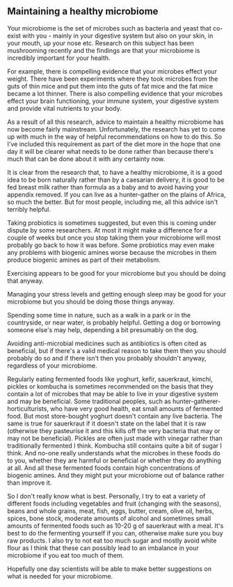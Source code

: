 <a name="microbiome"></a>
## Maintaining a healthy microbiome

Your microbiome is the set of microbes such as bacteria and yeast that co-exist with you - mainly in your digestive system but also on your skin, in your mouth, up your nose etc. Research on this subject has been mushrooming recently and the findings are that your microbiome is incredibly important for your health.

For example, there is compelling evidence that your microbes effect your weight. There have been experiments where they took microbes from the guts of thin mice and put them into the guts of fat mice and the fat mice became a lot thinner. There is also compelling evidence that your microbes effect your brain functioning, your immune system, your digestive system and provide vital nutrients to your body.

As a result of all this research, advice to maintain a healthy microbiome has now become fairly mainstream. Unfortunately, the research has yet to come up with much in the way of helpful recommendations on how to do this. So I've included this requirement as part of the diet more in the hope that one day it will be clearer what needs to be done rather than because there's much that can be done about it with any certainty now.

It is clear from the research that, to have a healthy microbiome, it is a good idea to be born naturally rather than by a caesarian delivery, it is good to be fed breast milk rather than formula as a baby and to avoid having your appendix removed. If you can live as a hunter-gather on the plains of Africa, so much the better. But for most people, including me, all this advice isn't terribly helpful. 

Taking probiotics is sometimes suggested, but even this is coming under dispute by some researchers. At most it might make a difference for a couple of weeks but once you stop taking them your microbiome will most probably go back to how it was before. Some probiotics may even make any problems with biogenic amines worse because the microbes in them produce biogenic amines as part of their metabolism.

Exercising appears to be good for your microbiome but you should be doing that anyway.

Managing your stress levels and getting enough sleep may be good for your microbiome but you should be doing those things anyway.

Spending some time in nature, such as a walk in a park or in the countryside, or near water, is probably helpful. Getting a dog or borrowing someone else's may help, depending a bit presumably on the dog.

Avoiding anti-microbial medicines such as antibiotics is often cited as beneficial, but if there's a valid medical reason to take them then you should probably do so and if there isn't then you probably shouldn't anyway, regardless of your microbiome.

Regularly eating fermented foods like yoghurt, kefir, sauerkraut, kimchi, pickles or kombucha is sometimes recommended on the basis that they contain a lot of microbes that may be able to live in your digestive system and may be beneficial. Some traditional peoples, such as hunter-gatherer-horticulturists, who have very good health, eat small amounts of fermented food. But most store-bought yoghurt doesn't contain any live bacteria. The same is true for sauerkraut if it doesn't state on the label that it is raw (otherwise they pasteurise it and this kills off the very bacteria that may or may not be beneficial). Pickles are often just made with vinegar rather than traditionally fermented I think. Kombucha still contains quite a bit of sugar I think. And no-one really understands what the microbes in these foods do to you, whether they are harmful or beneficial or whether they do anything at all. 
And all these fermented foods contain high concentrations of biogenic amines. And they might put your microbiome out of balance rather than improve it. 

So I don't really know what is best. Personally, I try to eat a variety of different foods including vegetables and fruit (changing with the seasons), beans and whole grains, meat, fish, eggs, butter, cream, olive oil, herbs, spices, bone stock, moderate amounts of alcohol and sometimes small amounts of fermented foods such as 10-20 g of sauerkraut with a meal. It's best to do the fermenting yourself if you can, otherwise make sure you buy raw products. I also try to not eat too much sugar and mostly avoid white flour as I think that these can possibly lead to an imbalance in your microbiome if you eat too much of them.

Hopefully one day scientists will be able to make better suggestions on what is needed for your microbiome.